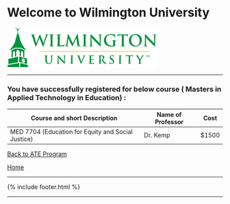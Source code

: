 # Welcome to Wilmington University

![Image](Images/wilmu-logo.png "Welcome to Wilmington University")

---

### You have successfully registered for below course ( Masters in Applied Technology in Education) :

|Course and short Description| Name of Professor |Cost | 
|---| --- | --- |
|MED 7704 (Education for Equity and Social Justice)| Dr. Kemp| $1500 |

<a href="https://tuojeanbaptiste.github.io/TeamC/msate.html" style="right;">Back to ATE Program</a>

[Home](https://tuojeanbaptiste.github.io/TeamC/)

---

{% include footer.html %}

---
